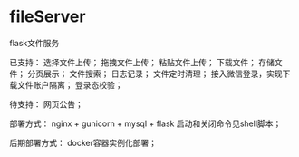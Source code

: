 # fileServer
flask文件服务

已支持：
选择文件上传；
拖拽文件上传；
粘贴文件上传；
下载文件；
存储文件；
分页展示；
文件搜索；
日志记录；
文件定时清理；
接入微信登录，实现下载文件账户隔离；
登录态校验；


待支持：
网页公告；


部署方式：
nginx + gunicorn + mysql + flask
启动和关闭命令见shell脚本；

后期部署方式：
docker容器实例化部署；
